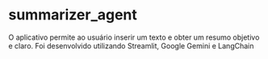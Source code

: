 # summarizer_agent
O aplicativo permite ao usuário inserir um texto e obter um resumo objetivo e claro. Foi desenvolvido utilizando Streamlit, Google Gemini e LangChain
